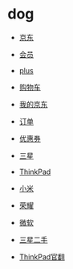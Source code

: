 # dog


<div id = "首"></div>
<script src = "../js/首.js"></script>


* [京东](https://m.jd.com/)
* [会员](https://huiyuan.m.jd.com/)
* [plus](https://plus.m.jd.com/index)



* [购物车](https://p.m.jd.com/cart/cart.action)
* [我的京东](https://home.m.jd.com/myJd/newhome.action)
* [订单](https://trade.m.jd.com/order/orderlist_jdm.shtml)
* [优惠券](https://wqs.jd.com/my/coupon/jd.shtml)


* [三星](https://shop.m.jd.com/shop/home?shopId=1000003443)
* [ThinkPad](https://shop.m.jd.com/shop/home?shopId=1000000158)

* [小米](https://shop.m.jd.com/shop/home?shopId=1000004123)
* [荣耀](https://shop.m.jd.com/shop/home?shopId=1000000904)
* [微软](https://shop.m.jd.com/shop/home?shopId=1000000326)


* [三星二手](https://shop.m.jd.com/shop/home?shopId=813561)
* [ThinkPad官翻](https://shop.m.jd.com/shop/home?shopId=710727)
